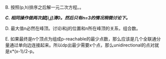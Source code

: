 B. 按照(p,h)排序之后解一元二次方程。。

***C. 相同操作做两次就[i,j]清0。然后只有n=3的情况稍微讨论下。***

D. 最大值n必然在峰顶。讨论i和j的位置和n所在峰顶的关系，组合数。

E. 如果最终是n个顶点为组成p-reachable的最少点数，那么应该是几个全联通分量通过单向边连接起来。所以dp出最少需要x个点，那么unidirectional的点对就是x\*(x-1)/2-p。
